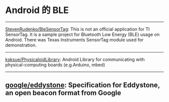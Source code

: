 
# Android 的 BLE

---
[StevenRudenko/BleSensorTag](https://github.com/StevenRudenko/BleSensorTag): 
This is not an official application for TI SensorTag. It is a sample project for Bluetooth Low Energy (BLE) usage on Android. There was Texas Instruments SensorTag module used for demonstration.
 
---
[ksksue/PhysicaloidLibrary](https://github.com/ksksue/PhysicaloidLibrary): Android Library for communicating with physical-computing boards (e.g.Arduino, mbed)
 
---
[google/eddystone](https://github.com/google/eddystone): Specification for Eddystone, an open beacon format from Google
---


